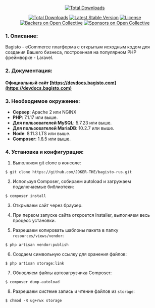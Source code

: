 <p align="center">
<a href="http://www.bagisto.com"><img src="https://bagisto.com/wp-content/themes/bagisto/images/logo.png" alt="Total Downloads"></a>
</p>

<p align="center">
<a href="https://packagist.org/packages/bagisto/bagisto"><img src="https://poser.pugx.org/bagisto/bagisto/d/total.svg" alt="Total Downloads"></a>
<a href="https://packagist.org/packages/bagisto/bagisto"><img src="https://poser.pugx.org/bagisto/bagisto/v/stable.svg" alt="Latest Stable Version"></a>
<a href="https://packagist.org/packages/bagisto/bagisto"><img src="https://poser.pugx.org/bagisto/bagisto/license.svg" alt="License"></a>
<a href="#backers"><img src="https://opencollective.com/bagisto/backers/badge.svg" alt="Backers on Open Collective"></a>
<a href="#sponsors"><img src="https://opencollective.com/bagisto/sponsors/badge.svg" alt="Sponsors on Open Collective"></a>
</p>

### 1. Описание:

Bagisto - eCommerce платформа с открытым исходным кодом для создания Вашего бизнеса, построенная на популярном PHP фреймворке - Laravel.

### 2. Документация:

#### Официальный сайт [https://devdocs.bagisto.com](https://devdocs.bagisto.com)

### 3. Необходимое окружение:

* **Сервер**: Apache 2 или NGINX
* **PHP**: 7.1.17 или выше.
* **Для пользователей MySQL**: 5.7.23 или выше.
* **Для пользователей MariaDB**: 10.2.7 или выше.
* **Node**: 8.11.3 LTS или выше.
* **Composer**: 1.6.5 или выше.

### 4. Установка и конфигурация:

1. Выполняем git clone в консоле:
~~~
$ git clone https://github.com/JOKER-THE/bagisto-rus.git
~~~

2. Используя Composer, собираем autoload и загружаем подключаемые библиотеки:
~~~
$ composer install
~~~

3. Открываем сайт через браузер.

4. При первом запуске сайта откроется Installer, выполняем весь процесс установки.

5. Разрешаем копировать шаблоны пакета в папку `resources/views/vendor`:
~~~
$ php artisan vendor:publish
~~~

6. Создаем символьную ссылку для хранения файлов:
~~~
$ php artisan storage:link
~~~

7. Обновляем файлы автозагрузчика Composer:
~~~
$ composer dump-autoload
~~~

8. Разрешаем системе запись и чтение файлов из `storage`:
~~~
$ chmod -R ug+rwx storage
~~~
